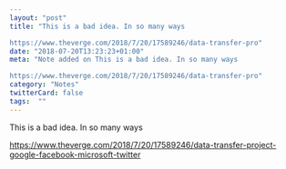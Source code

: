 ```yaml
---
layout: "post"
title: "This is a bad idea. In so many ways

https://www.theverge.com/2018/7/20/17589246/data-transfer-pro"
date: "2018-07-20T13:23:23+01:00"
meta: "Note added on This is a bad idea. In so many ways

https://www.theverge.com/2018/7/20/17589246/data-transfer-pro"
category: "Notes"
twitterCard: false
tags:  ""
---
```

This is a bad idea. In so many ways

https://www.theverge.com/2018/7/20/17589246/data-transfer-project-google-facebook-microsoft-twitter
